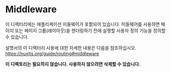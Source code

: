 # Middleware

이 디렉터리에는 애플리케이션 미들웨어가 포함되어 있습니다.
미들웨어를 사용하면 페이지 또는 페이지 그룹(레이아웃)을 렌더링하기 전에 실행할 사용자 정의 기능을 정의할 수 있습니다.

설명서의 이 디렉터리 사용에 대한 자세한 내용은 다음을 참조하십시오.
https://nuxtjs.org/guide/routing#middleware

**이 디렉토리는 필요하지 않습니다. 사용하지 않으려면 삭제할 수 있습니다.**
